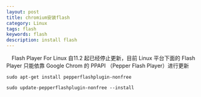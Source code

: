 ```yaml
---
layout: post
title: chromium安装flash
category: Linux
tags: flash
keywords: flash
description: install flash
---
```


　Flash Player For Linux 自11.2 起已经停止更新，目前 Linux 平台下面的 Flash Player 只能依靠 Google Chrom 的 PPAPI （Pepper Flash Player）进行更新
 
 ```
 sudo apt-get install pepperflashplugin-nonfree
 
 sudo update-pepperflashplugin-nonfree --install
 ```
